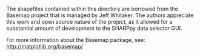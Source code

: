 The shapefiles contained within this directory are borrowed from the Basemap project that is managed by Jeff Whitaker.  The authors appreciate this work and open source nature of the project, as it allowed for a substantial amount of development to the SHARPpy data selector GUI.

For more information about the Basemap package, see: http://matplotlib.org/basemap/
